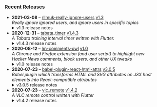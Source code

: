 ### Recent Releases

<!-- RECENT_RELEASES -->
<ul>
<li>
  <strong>2021-03-08</strong> – <a href="https://github.com/insin/rllmuk-really-ignore-users">rllmuk-really-ignore-users</a> <a href="https://github.com/insin/rllmuk-really-ignore-users/releases/tag/v1.3">v1.3</a>
  <div><em>Really ignore ignored users, and ignore users in specific topics</em></div>
  <details><summary>v1.3 release notes</summary><ul>
<li>Topics created by globally-ignored users are now hidden</li>
</ul></details>
</li>
<li>
  <strong>2020-12-31</strong> – <a href="https://github.com/insin/tabata_timer">tabata_timer</a> <a href="https://github.com/insin/tabata_timer/releases/tag/v1.4.3">v1.4.3</a>
  <div><em>A Tabata training interval timer written with Flutter.</em></div>
  <details><summary>v1.4.3 release notes</summary><ul>
<li>Fixed a bug where audio would cut out after a few minutes</li>
</ul></details>
</li>
<li>
  <strong>2020-08-12</strong> – <a href="https://github.com/insin/hn-comments-owl">hn-comments-owl</a> <a href="https://github.com/insin/hn-comments-owl/releases/tag/v1.0">v1.0</a>
  <div><em>A Chrome and Firefox extension (and user script) to highlight new Hacker News comments, block users, and other UX tweaks</em></div>
  <details><summary>v1.0 release notes</summary><p>Initial release</p></details>
</li>
<li>
  <strong>2020-07-23</strong> – <a href="https://github.com/insin/babel-plugin-react-html-attrs">babel-plugin-react-html-attrs</a> <a href="https://github.com/insin/babel-plugin-react-html-attrs/releases/tag/v3.0.5">v3.0.5</a>
  <div><em>Babel plugin which transforms HTML and SVG attributes on JSX host elements into React-compatible attributes</em></div>
  <details><summary>v3.0.5 release notes</summary><p>Fixed:</p>
<ul>
<li>Ignore non-JSXAttribute attribute nodes - fixes "Cannot read property 'type' of undefined" error when using spread attributes (<a class="issue-link js-issue-link" data-error-text="Failed to load title" data-id="661688447" data-permission-text="Title is private" data-url="https://github.com/insin/babel-plugin-react-html-attrs/issues/16" data-hovercard-type="issue" data-hovercard-url="/insin/babel-plugin-react-html-attrs/issues/16/hovercard" href="https://github.com/insin/babel-plugin-react-html-attrs/issues/16">#16</a>)</li>
</ul></details>
</li>
<li>
  <strong>2020-07-23</strong> – <a href="https://github.com/insin/vlc_remote">vlc_remote</a> <a href="https://github.com/insin/vlc_remote/releases/tag/v1.4.2">v1.4.2</a>
  <div><em>A VLC remote control written with Flutter</em></div>
  <details><summary>v1.4.2 release notes</summary><p>Added a button to access settings when trying to connect to VLC after initial configuration</p></details>
</li>
</ul>
<!-- /RECENT_RELEASES -->
